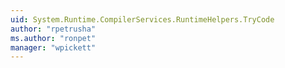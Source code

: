 ```yaml
---
uid: System.Runtime.CompilerServices.RuntimeHelpers.TryCode
author: "rpetrusha"
ms.author: "ronpet"
manager: "wpickett"
---
```

